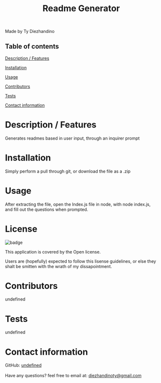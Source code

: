 
  <h1 align="center">Readme Generator</h1>
  <br />

  Made by Ty Diezhandino
##  Table of contents

[Description / Features](#description)

[Installation](#installation)

[Usage](#usage)

[Contributors](#contributors)

[Tests](#test)

[Contact information](#contact)

  # <a name="description"></a> Description / Features
   Generates readmes based in user input, through an inquirer prompt

  # <a name="installation"></a> Installation
   Simply perform a pull through git, or download the file as a .zip
  
  # <a name="usage"></a> Usage
   After extracting the file, open the Index.js file in node, with node index.js, and fill out the questions when prompted.
  
  # License
  ![badge](https://img.shields.io/badge/license-Open-red)
  <br />

  This application is covered by the Open license. 
  
  Users are (hopefully) expected to follow this lisense guidelines, or else they shalt be smitten with the wrath of my dissapointment.

  # <a name="contributors"></a> Contributors
   undefined
  
  # <a name="tests"></a> Tests
  undefined
  <br />
  
  # <a name="contact"></a> Contact information
  GitHub: [undefined](https://github.com/undefined)
  <br />
  <br/>
  Have any questions? feel free to email at: diezhandinoty@gmail.com
      